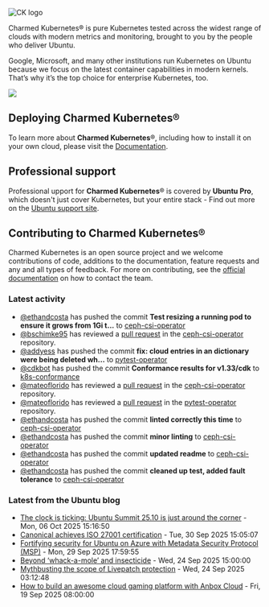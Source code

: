 ![CK logo](https://assets.ubuntu.com/v1/451d4cf4-Charmed+Kubernetes_RGB_onWhite_2022.svg)

Charmed Kubernetes® is pure Kubernetes tested across the widest range of clouds with modern metrics and monitoring, brought to you by the people who deliver Ubuntu.

Google, Microsoft, and many other institutions run Kubernetes on Ubuntu because we focus on the latest container capabilities in modern kernels. That’s why it’s the top choice for enterprise Kubernetes, too.

![](https://assets.ubuntu.com/v1/843c77b6-juju-at-a-glace.svg)

## Deploying Charmed Kubernetes®

To learn more about **Charmed Kubernetes**®, including how to install it on your own cloud, please visit the [Documentation][docs].

## Professional support

Professional upport for **Charmed Kubernetes**® is covered by **Ubuntu Pro**, which doesn't just cover Kubernetes, but your entire stack - Find out more on the [Ubuntu support site](https://ubuntu.com/support).

## Contributing to Charmed Kubernetes®

Charmed Kubernetes is an open source project and we welcome contributions of code, additions to the documentation, feature requests and any and all types of feedback. For more on contributing, see the [official documentation][get-in-touch] on how to contact the team.

<!-- LINKS -->
[docs]: https://ubuntu.com/kubernetes/docs
[get-in-touch]: https://ubuntu.com/kubernetes/docs/get-in-touch

### Latest activity

<!-- activity starts -->
 - [@ethandcosta](https://github.com/ethandcosta) has pushed the commit **Test resizing a running pod to ensure it grows from 1Gi t...** to [ceph-csi-operator](https://github.com/charmed-kubernetes/ceph-csi-operator)
 - [@bschimke95](https://github.com/bschimke95) has reviewed a [pull request](https://github.com/charmed-kubernetes/ceph-csi-operator/pull/53) in the [ceph-csi-operator](https://github.com/charmed-kubernetes/ceph-csi-operator) repository.
 - [@addyess](https://github.com/addyess) has pushed the commit **fix: cloud entries in an dictionary were being deleted wh...** to [pytest-operator](https://github.com/charmed-kubernetes/pytest-operator)
 - [@cdkbot](https://github.com/cdkbot) has pushed the commit **Conformance results for v1.33/cdk** to [k8s-conformance](https://github.com/charmed-kubernetes/k8s-conformance)
 - [@mateoflorido](https://github.com/mateoflorido) has reviewed a [pull request](https://github.com/charmed-kubernetes/ceph-csi-operator/pull/53) in the [ceph-csi-operator](https://github.com/charmed-kubernetes/ceph-csi-operator) repository.
 - [@mateoflorido](https://github.com/mateoflorido) has reviewed a [pull request](https://github.com/charmed-kubernetes/pytest-operator/pull/155) in the [pytest-operator](https://github.com/charmed-kubernetes/pytest-operator) repository.
 - [@ethandcosta](https://github.com/ethandcosta) has pushed the commit **linted correctly this time** to [ceph-csi-operator](https://github.com/charmed-kubernetes/ceph-csi-operator)
 - [@ethandcosta](https://github.com/ethandcosta) has pushed the commit **minor linting** to [ceph-csi-operator](https://github.com/charmed-kubernetes/ceph-csi-operator)
 - [@ethandcosta](https://github.com/ethandcosta) has pushed the commit **updated readme** to [ceph-csi-operator](https://github.com/charmed-kubernetes/ceph-csi-operator)
 - [@ethandcosta](https://github.com/ethandcosta) has pushed the commit **cleaned up test, added fault tolerance** to [ceph-csi-operator](https://github.com/charmed-kubernetes/ceph-csi-operator)
<!-- activity ends -->

<!-- roadmap starts -->

<!-- roadmap ends -->

### Latest from the Ubuntu blog

<!-- blog starts -->
* [The clock is ticking: Ubuntu Summit 25.10 is just around the corner](https://ubuntu.com//blog/the-clock-is-ticking-ubuntu-summit-25-10-is-just-around-the-corner) - Mon, 06 Oct 2025 15:16:50 
* [Canonical achieves ISO 27001 certification](https://ubuntu.com//blog/canonical-achieves-iso-27001-certification) - Tue, 30 Sep 2025 15:05:07 
* [Fortifying security for Ubuntu on Azure with Metadata Security Protocol (MSP)](https://ubuntu.com//blog/fortifying-security-ubuntu-azure-metadata-security-protocol-msp) - Mon, 29 Sep 2025 17:59:55 
* [Beyond ‘whack-a-mole’ and insecticide](https://ubuntu.com//blog/beyond-whack-a-mole-and-insecticide) - Wed, 24 Sep 2025 15:00:00 
* [Mythbusting the scope of Livepatch protection](https://ubuntu.com//blog/mythbusting-the-scope-of-livepatch-protection) - Wed, 24 Sep 2025 03:12:48 
* [How to build an awesome cloud gaming platform with Anbox Cloud](https://ubuntu.com//blog/how-to-build-an-awesome-cloud-gaming-platform-with-anbox-cloud) - Fri, 19 Sep 2025 08:00:00 
<!-- blog ends -->
